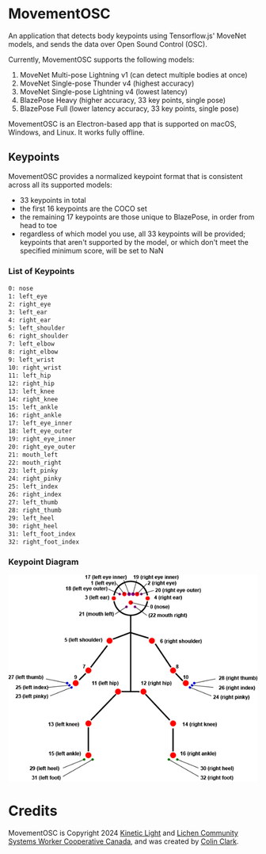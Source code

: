# MovementOSC
An application that detects body keypoints using Tensorflow.js' MoveNet models, and sends the data over Open Sound Control (OSC).

Currently, MovementOSC supports the following models:
1. MoveNet Multi-pose Lightning v1 (can detect multiple bodies at once)
2. MoveNet Single-pose Thunder v4 (highest accuracy)
3. MoveNet Single-pose Lightning v4 (lowest latency)
4. BlazePose Heavy (higher accuracy, 33 key points, single pose)
5. BlazePose Full (lower latency accuracy, 33 key points, single pose)

MovementOSC is an Electron-based app that is supported on macOS, Windows, and Linux. It works fully offline.

## Keypoints

MovementOSC provides a normalized keypoint format that is consistent across all its supported models:

* 33 keypoints in total
* the first 16 keypoints are the COCO set
* the remaining 17 keypoints are those unique to BlazePose, in order from head to toe
* regardless of which model you use, all 33 keypoints will be provided; keypoints that aren't supported by the model, or which don't meet the specified minimum score, will be set to NaN

### List of Keypoints

```
0: nose
1: left_eye
2: right_eye
3: left_ear
4: right_ear
5: left_shoulder
6: right_shoulder
7: left_elbow
8: right_elbow
9: left_wrist
10: right_wrist
11: left_hip
12: right_hip
13: left_knee
14: right_knee
15: left_ankle
16: right_ankle
17: left_eye_inner
18: left_eye_outer
19: right_eye_inner
20: right_eye_outer
21: mouth_left
22: mouth_right
23: left_pinky
24: right_pinky
25: left_index
26: right_index
27: left_thumb
28: right_thumb
29: left_heel
30: right_heel
31: left_foot_index
32: right_foot_index
```

### Keypoint Diagram

![Image showing the location of each keypoint on a stick figure](docs/images/keypoints_stick_figure.png)


# Credits
MovementOSC is Copyright 2024 [Kinetic Light](https://kineticlight.org) and [Lichen Community Systems Worker Cooperative Canada](https://lichen.coop), and was created by [Colin Clark](https://colinclark.org).
